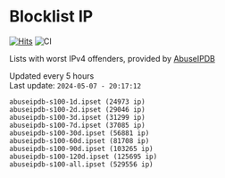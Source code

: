 # Blocklist IP

[![Hits](https://hits.seeyoufarm.com/api/count/incr/badge.svg?url=https%3A%2F%2Fgithub.com%2Fborestad%2Fblocklist-ip%2F&count_bg=%2379C83D&title_bg=%23555555&icon=&icon_color=%23E7E7E7&title=hits&edge_flat=false)](https://hits.seeyoufarm.com)  ![CI](https://img.shields.io/github/workflow/status/borestad/blocklist-ip/CI?style=flat-square)

Lists with worst IPv4 offenders, provided by [AbuseIPDB](https://www.abuseipdb.com/)

<!-- FOOTER-PLACEHOLDER -->
Updated every 5 hours<br>
Last update: `2024-05-07 - 20:17:12`
```
abuseipdb-s100-1d.ipset (24973 ip)
abuseipdb-s100-2d.ipset (29046 ip)
abuseipdb-s100-3d.ipset (31299 ip)
abuseipdb-s100-7d.ipset (37085 ip)
abuseipdb-s100-30d.ipset (56881 ip)
abuseipdb-s100-60d.ipset (81708 ip)
abuseipdb-s100-90d.ipset (103265 ip)
abuseipdb-s100-120d.ipset (125695 ip)
abuseipdb-s100-all.ipset (529556 ip)
```
